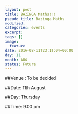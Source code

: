 ```yaml
---
layout: post
title: BAZINGA Maths!!!
pseudo_title: Bazinga Maths
modified:
categories: events
excerpt:
tags: []
image:
  feature:
date: 2016-08-11T23:18:04+00:00
day: 11
month: AUG
status: Future 
---
```



##Venue : To be decided

##Date: 11th August

##Day: Thursday

##Time: 9:00 pm
